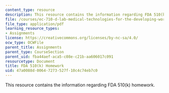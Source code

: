```yaml
---
content_type: resource
description: This resource contains the information regarding FDA 510(k) homework.
file: /courses/ec-710-d-lab-medical-technologies-for-the-developing-world-spring-2010/47a0088d00647273527f10c4c74eb7c0_MITEC_710S10_510k_homework.pdf
file_type: application/pdf
learning_resource_types:
- Assignments
license: https://creativecommons.org/licenses/by-nc-sa/4.0/
ocw_type: OCWFile
parent_title: Assignments
parent_type: CourseSection
parent_uid: fba44aef-aca5-c08e-c21b-aa606017c091
resourcetype: Document
title: FDA 510(k) Homework
uid: 47a0088d-0064-7273-527f-10c4c74eb7c0
---
```

This resource contains the information regarding FDA 510(k) homework.